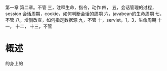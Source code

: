 第一章
第二章。不管
三，注释生命，指令，动作
四，
五，会话管理的过程，session 会话周期，cookie，如何判断会话的周期
六，javabean的生命周期
七，不管
八，增删改查，如何指定数据源
九，不管
十，servlet，1，3，生命周期
十一，
十二，
十三，不管


# 概述
的身上的
